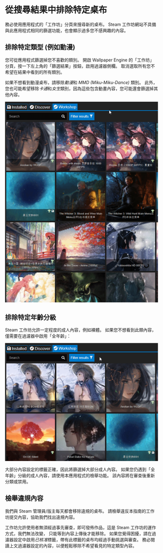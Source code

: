 # 從搜尋結果中排除特定桌布

務必使用應用程式的「工作坊」分頁來搜尋新的桌布。 Steam 工作坊網站不具備與此應用程式相同的篩選功能，也會顯示過多您不感興趣的內容。

## 排除特定類型 (例如動漫)

您可從應用程式篩選掉您不喜歡的類別。 開啟 Wallpaper Engine 的「工作坊」分頁，按一下左上角的「篩選結果」按鈕，啟用過濾器側欄。 取消選取所有您不希望在結果中看到的所有類別。

如果不想看到動漫桌布，請移除*動漫*和 *MMD (Miku-Miku-Dance)* 類別。 此外，您也可能希望移除*卡通*和*女生*類別，因為這些包含動畫內容，您可能還會篩選掉其他內容。

![取消選取所有您不希望在過濾器側欄中看到的所有類別](./categories.gif)

## 排除特定年齡分級

Steam 工作坊允許一定程度的成人內容，例如裸體。 如果您不想看到此類內容，僅需要在過濾器中啟用「全年齡」：

![在過濾器側欄中，取消選取年齡分級中的「成人」及「爭議性」欄位](./ageratings.gif)

大部分內容設定的標籤正確，因此將篩選掉大部分成人內容。 如果您仍遇到「全年齡」分級的成人內容，請使用本應用程式的檢舉功能。 該內容將在審查後重新分類或禁用。

## 檢舉違規內容

我們與 Steam 管理員/版主每天都會移除違規的桌布。 請檢舉違反本指南的工作坊提交內容，協助我們找出違規內容。

工作坊允許使用者無須經過事先審查，即可發佈作品，這是 Steam 工作坊的運作方式，我們無法改變， 只能等到內容上傳後才能移除。 如果您覺得困擾，請在過濾器設定中啟用*已核准*標籤，帶有此標籤的桌布均經過手動挑選與審查。 務必閱讀上文過濾器設定的內容，以便輕鬆移除不希望看見的特定類型內容。